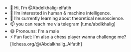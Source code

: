 - 👋 Hi, I’m @Abdelkhalig-elfatih
- 👀 I’m interested in human & machine intelligence.
- 🌱 I’m currently learning about theoretical neuroscience.
- 📫 you can reach me via telegram [t.me/abdlkhalig]
- 😄 Pronouns: I'm a male
- ⚡ Fun fact: I'm also a chess player wanna challenge me? [lichess.org/@/Abdalkhalig_Alfatih]

<!---
Abdelkhalig-elfatih/Abdelkhalig-elfatih is a ✨ special ✨ repository because its `README.md` (this file) appears on your GitHub profile.
You can click the Preview link to take a look at your changes.
--->
